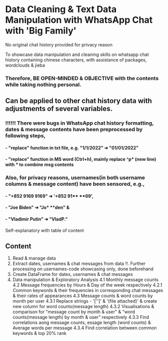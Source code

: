 # Data Cleaning & Text Data Manipulation with WhatsApp Chat with 'Big Family'

No original chat history provided for privacy reason

To showcase data manipulation and cleaning skills on whatsapp chat history containing chinese characters, with assistance of packages, wordclouds & jieba

### Therefore, BE OPEN-MINDED & OBJECTIVE with the contents while taking nothing personal.

## Can be applied to other chat history data with adjustments of several variables.

### !!!!!! There were bugs in WhatsApp chat history formatting, dates & message contents have been preprocessed by following steps,
#### - "replace" function in txt file, e.g. "1/1/2022" ➔ "01/01/2022"
#### - "replace" function in MS word (Ctrl+h), mainly replace ^p* (new line)  with * to combine msg contents

### Also, for privacy reasons, usernames(in both username columns & message content) have been sensored, e.g., 
#### - "+852 9169 9169" ➔ '+852 91** **69', 
#### - "Joe Biden" ➔ "Jo*  **den" & 
#### - "Vladimir Putin" ➔ "VladP."

Self-explanatory with table of content

## Content

1. Read & manage data
2. Extract dates, usernames & chat messages from data
!!. Further processing on usernames-code showcasing only, done beforehand
3. Create DataFrame for dates, usernames & chat messages
4. Data manipulation & Exploratory Analysis
  4.1 Monthly message counts
  4.2 Message frequencies by Hours & Day of the week respectively
		4.2.1 Common keywords & their frequencies in corresponding chat messages & their rates of appearances
	4.3 Message counts & word counts by month per user
		4.3.1 Replace strings - '['<Media omitted>']' & '(file attached)' & create new column for word counts(message length)
		4.3.2 Visualisations & comparison for "message count by month & user" & "word counts(message length) by month & user" respectively
		4.3.3 Find correlations aong message counts, essage length (word counts) & Average words per message
		4.3.4 Find correlation between common keywords & top 20% rank
